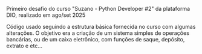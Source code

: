 Primeiro desafio do curso "Suzano - Python Developer #2" da plataforma DIO, realizado em ago/set 2025 

Código usado seguindo a estrutura básica fornecida no curso com algumas alterações. O objetivo era a criação de um sistema simples de operações bancárias, ou de um caixa eletrônico, com funções de saque, depósito, extrato e etc...
